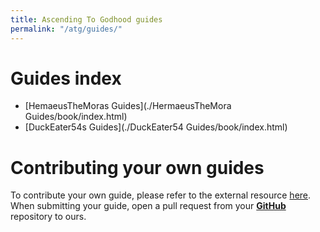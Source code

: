 ```yaml
---
title: Ascending To Godhood guides
permalink: "/atg/guides/"
---
```


# Guides index
- [HemaeusTheMoras Guides](./HermaeusTheMora Guides/book/index.html)
- [DuckEater54s Guides](./DuckEater54 Guides/book/index.html)

# Contributing your own guides

To contribute your own guide, please refer to the external resource [here](https://github.com/rust-lang/mdBook). When submitting your guide, open a pull request from your [**GitHub**](https://github.com) repository to ours.
